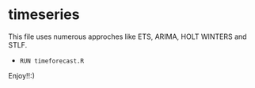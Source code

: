 # timeseries

This file uses numerous approches like ETS, ARIMA, HOLT WINTERS and STLF.

-     RUN timeforecast.R

Enjoy!!:)

